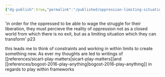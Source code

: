 ```yaml
---
{"dg-publish":true,"permalink":"/published/oppression-limiting-situation-to-transform/"}
---
```


'in order for the oppressed to be able to wage the struggle for their liberation, they must percieve the reality of oppression not as a closed world from which there is no exit, but as a limiting situation which they can transform' p23

this leads me to think of constraints and working in within limits to create something new. As ever my thoughts are led to writings of [[references/sicart-play-matters\|sicart-play-matters]]and [[references/bogost-2016-play-anything\|bogost-2016-play-anything]] in regards to play within frameworks 